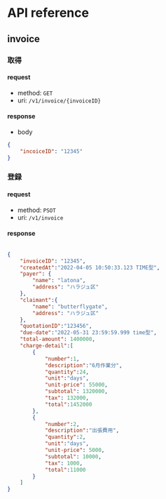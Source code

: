 # API reference


## invoice

### 取得
#### request
- method: `GET`
- uri: `/v1/invoice/{invoiceID}`

#### response



- body
```json
{
    "incoiceID": "12345"
}
```






### 登録
#### request
- method: `PSOT`
- uri: `/v1/invoice`


#### response

```json

{
    "invoiceID": "12345",
    "createdAt":"2022-04-05 10:50:33.123 TIME型",
    "payer": {
        "name": "latona",
        "address": "ハラジュ区"
    },
    "claimant":{
        "name": "butterflygate",
        "address": "ハラジュ区"
    },
    "quotationID":"123456",
    "due-date":"2022-05-31 23:59:59.999 time型",
    "total-amount": 1400000,
    "charge-detail":[
        {
            "number":1,
            "description":"6月作業分",
            "quantity":24,
            "unit":"days",
            "unit-price": 55000,
            "subtotal": 1320000,
            "tax": 132000,
            "total":1452000
        },
        {
            "number":2,
            "description":"出張費用",
            "quantity":2,
            "unit":"days",
            "unit-price": 5000,
            "subtotal": 10000,
            "tax": 1000,
            "total":11000
        }
    ]
}
```


